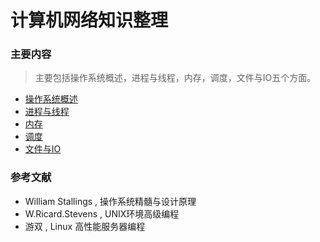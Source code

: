 # 计算机网络知识整理

### 主要内容

> 主要包括操作系统概述，进程与线程，内存，调度，文件与IO五个方面。

- [操作系统概述](https://github.com/ZYBO-o/Accumulation/blob/main/%E6%93%8D%E4%BD%9C%E7%B3%BB%E7%BB%9F/%E6%93%8D%E4%BD%9C%E7%B3%BB%E7%BB%9F%E6%A6%82%E8%BF%B0.md)
- [进程与线程](https://github.com/ZYBO-o/Accumulation/blob/main/%E6%93%8D%E4%BD%9C%E7%B3%BB%E7%BB%9F/%E6%93%8D%E4%BD%9C%E7%B3%BB%E7%BB%9F%E2%80%94%E8%BF%9B%E7%A8%8B%E4%B8%8E%E7%BA%BF%E7%A8%8B.md)
- [内存](https://github.com/ZYBO-o/Accumulation/blob/main/%E6%93%8D%E4%BD%9C%E7%B3%BB%E7%BB%9F/%E6%93%8D%E4%BD%9C%E7%B3%BB%E7%BB%9F%E2%80%94%E5%86%85%E5%AD%98.md)
- [调度](https://github.com/ZYBO-o/Accumulation/blob/main/%E6%93%8D%E4%BD%9C%E7%B3%BB%E7%BB%9F/%E6%93%8D%E4%BD%9C%E7%B3%BB%E7%BB%9F%E2%80%94%E8%B0%83%E5%BA%A6.md)
- [文件与IO](https://github.com/ZYBO-o/Accumulation/blob/main/%E6%93%8D%E4%BD%9C%E7%B3%BB%E7%BB%9F/%E6%93%8D%E4%BD%9C%E7%B3%BB%E7%BB%9F%E2%80%94%E6%96%87%E4%BB%B6%E4%B8%8EIO.md)

### 参考文献

- William Stallings , 操作系统精髓与设计原理
- W.Ricard.Stevens , UNIX环境高级编程
- 游双 , Linux 高性能服务器编程



